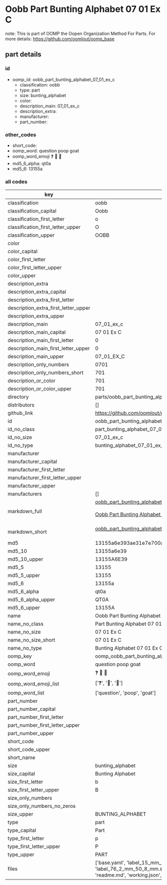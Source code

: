 # Oobb Part Bunting Alphabet 07 01 Ex C  

note: This is part of OOMP the Oopen Organization Method For Parts. For more details: https://github.com/oomlout/oomp_base

##  part details





### id
* oomp_id: oobb_part_bunting_alphabet_07_01_ex_c
  * classification: oobb
  * type: part
  * size: bunting_alphabet
  * color: 
  * description_main: 07_01_ex_c
  * description_extra: 
  * manufacturer: 
  * part_number: 

### other_codes
* short_code: 
* oomp_word: question poop goat
* oomp_word_emoji :question: :poop: :goat:
* md5_6_alpha: qt0a
* md5_6: 13155a

### all codes 
| key | value |  
| --- | --- |  
| classification | oobb |  
| classification_capital | Oobb |  
| classification_first_letter | o |  
| classification_first_letter_upper | O |  
| classification_upper | OOBB |  
| color |  |  
| color_capital |  |  
| color_first_letter |  |  
| color_first_letter_upper |  |  
| color_upper |  |  
| description_extra |  |  
| description_extra_capital |  |  
| description_extra_first_letter |  |  
| description_extra_first_letter_upper |  |  
| description_extra_upper |  |  
| description_main | 07_01_ex_c |  
| description_main_capital | 07 01 Ex C |  
| description_main_first_letter | 0 |  
| description_main_first_letter_upper | 0 |  
| description_main_upper | 07_01_EX_C |  
| description_only_numbers | 0701 |  
| description_only_numbers_short | 701 |  
| description_or_color | 701 |  
| description_or_color_upper | 701 |  
| directory | parts/oobb_part_bunting_alphabet_07_01_ex_c |  
| distributors | [] |  
| github_link | https://github.com/oomlout/oomlout_oomp_part_src/tree/main/parts/oobb_part_bunting_alphabet_07_01_ex_c/working |  
| id | oobb_part_bunting_alphabet_07_01_ex_c |  
| id_no_class | part_bunting_alphabet_07_01_ex_c |  
| id_no_size | 07_01_ex_c |  
| id_no_type | bunting_alphabet_07_01_ex_c |  
| manufacturer |  |  
| manufacturer_capital |  |  
| manufacturer_first_letter |  |  
| manufacturer_first_letter_upper |  |  
| manufacturer_upper |  |  
| manufacturers | [] |  
| markdown_full | [oobb_part_bunting_alphabet_07_01_ex_c](https://github.com/oomlout/oomlout_oomp_part_src/tree/main/parts/oobb_part_bunting_alphabet_07_01_ex_c/working)<br>[](https://github.com/oomlout/oomlout_oomp_part_src/tree/main/parts/oobb_part_bunting_alphabet_07_01_ex_c/working)<br>[Oobb Part Bunting Alphabet 07 01 Ex C](https://github.com/oomlout/oomlout_oomp_part_src/tree/main/parts/oobb_part_bunting_alphabet_07_01_ex_c/working)<br><br> |  
| markdown_short | [oobb_part_bunting_alphabet_07_01_ex_c](https://github.com/oomlout/oomlout_oomp_part_src/tree/main/parts/oobb_part_bunting_alphabet_07_01_ex_c/working)<br><br> |  
| md5 | 13155a6e393ae31e7e700a76f5c7a9d0 |  
| md5_10 | 13155a6e39 |  
| md5_10_upper | 13155A6E39 |  
| md5_5 | 13155 |  
| md5_5_upper | 13155 |  
| md5_6 | 13155a |  
| md5_6_alpha | qt0a |  
| md5_6_alpha_upper | QT0A |  
| md5_6_upper | 13155A |  
| name | Oobb Part Bunting Alphabet 07 01 Ex C |  
| name_no_class | Part Bunting Alphabet 07 01 Ex C |  
| name_no_size | 07 01 Ex C |  
| name_no_size_short | 07 01 Ex C |  
| name_no_type | Bunting Alphabet 07 01 Ex C |  
| oomp_key | oomp_oobb_part_bunting_alphabet_07_01_ex_c |  
| oomp_word | question poop goat |  
| oomp_word_emoji | :question: :poop: :goat: |  
| oomp_word_emoji_list | [':question:', ':poop:', ':goat:'] |  
| oomp_word_list | ['question', 'poop', 'goat'] |  
| part_number |  |  
| part_number_capital |  |  
| part_number_first_letter |  |  
| part_number_first_letter_upper |  |  
| part_number_upper |  |  
| short_code |  |  
| short_code_upper |  |  
| short_name |  |  
| size | bunting_alphabet |  
| size_capital | Bunting Alphabet |  
| size_first_letter | b |  
| size_first_letter_upper | B |  
| size_only_numbers |  |  
| size_only_numbers_no_zeros |  |  
| size_upper | BUNTING_ALPHABET |  
| type | part |  
| type_capital | Part |  
| type_first_letter | p |  
| type_first_letter_upper | P |  
| type_upper | PART |  
| files | ['base.yaml', 'label_15_mm_30_mm.pdf', 'label_15_mm_30_mm.svg', 'label_76_2_mm_50_8_mm.pdf', 'label_76_2_mm_50_8_mm.svg', 'label_oomlout_76_2_mm_50_8_mm.pdf', 'label_oomlout_76_2_mm_50_8_mm.svg', 'readme.md', 'working.json', 'working.yaml'] |  
